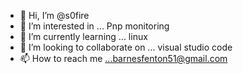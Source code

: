 - 👋 Hi, I’m @s0fire
- 👀 I’m interested in ... Pnp monitoring 
- 🌱 I’m currently learning ... linux
- 💞️ I’m looking to collaborate on ... visual studio code
- 📫 How to reach me ...barnesfenton51@gmail.com 


<!---
s0fire/s0fire is a ✨ special ✨ repository because its `README.md` (this file) appears on your GitHub profile.
You can click the Preview link to take a look at your changes.
--->
